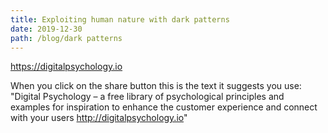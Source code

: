 ```yaml
---
title: Exploiting human nature with dark patterns 
date: 2019-12-30
path: /blog/dark patterns
---
```


https://digitalpsychology.io

When you click on the share button this is the text it suggests you use: "Digital Psychology – a free library of psychological principles and examples for inspiration to enhance the customer experience and connect with your users http://digitalpsychology.io"
